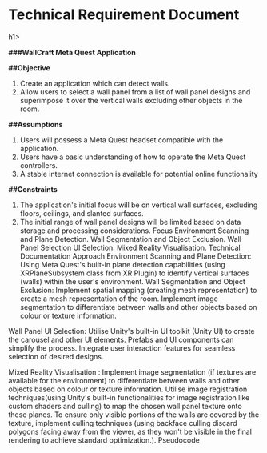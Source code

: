 <h1>Technical Requirement Document</h1>h1>

**###WallCraft Meta Quest Application**

**##Objective**
1. Create an application which can detect walls.
2. Allow users to select a wall panel from a list of wall panel designs and superimpose it over the vertical walls excluding other objects in the room.

**##Assumptions**
1. Users will possess a Meta Quest headset compatible with the application.
2. Users have a basic understanding of how to operate the Meta Quest controllers. 
3. A stable internet connection is available for potential online functionality

**##Constraints**
1. The application's initial focus will be on vertical wall surfaces, excluding floors, ceilings, and slanted surfaces. 
2. The initial range of wall panel designs will be limited based on data storage and processing considerations.
Focus
Environment Scanning and Plane Detection.
Wall Segmentation and Object Exclusion.
Wall Panel Selection UI Selection. 
Mixed Reality Visualisation.
Technical Documentation
Approach
Environment Scanning and Plane Detection:
Using Meta Quest's built-in plane detection capabilities (using XRPlaneSubsystem class from XR Plugin) to identify vertical surfaces (walls) within the user's environment. 
Wall Segmentation and Object Exclusion:
Implement spatial mapping (creating mesh representation) to create a mesh representation of the room.
 Implement image segmentation to differentiate between walls and other objects based on colour or texture information.

Wall Panel UI Selection:
Utilise Unity's built-in UI toolkit (Unity UI) to create the carousel and other UI elements. Prefabs and UI components can simplify the process.
Integrate user interaction features for seamless selection of desired designs.

Mixed Reality Visualisation :
Implement image segmentation (if textures are available for the environment) to differentiate between walls and other objects based on colour or texture information.
Utilise image registration techniques(using Unity's built-in functionalities for image registration like custom shaders and culling) to map the chosen wall panel texture onto these planes.
To ensure only visible portions of the walls are covered by the texture, implement culling techniques (using backface culling discard polygons facing away from the viewer, as they won't be visible in the final rendering to achieve standard optimization.).
Pseudocode
